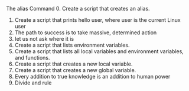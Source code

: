 The alias Command
0. Create a script that creates an alias.
1. Create a script that prints hello user, where user is the current Linux user
2. The path to success is to take massive, determined action
3. let us not ask where it is
4. Create a script that lists environment variables.
5. Create a script that lists all local variables and environment variables, and functions.
6. Create a script that creates a new local variable.
7. Create a script that creates a new global variable.
8. Every addition to true knowledge is an addition to human power
9. Divide and rule
